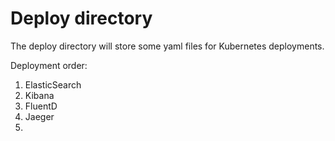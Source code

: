 # Deploy directory

The deploy directory will store some yaml files for Kubernetes deployments.


Deployment order:

1. ElasticSearch
2. Kibana
3. FluentD
4. Jaeger
5. 
